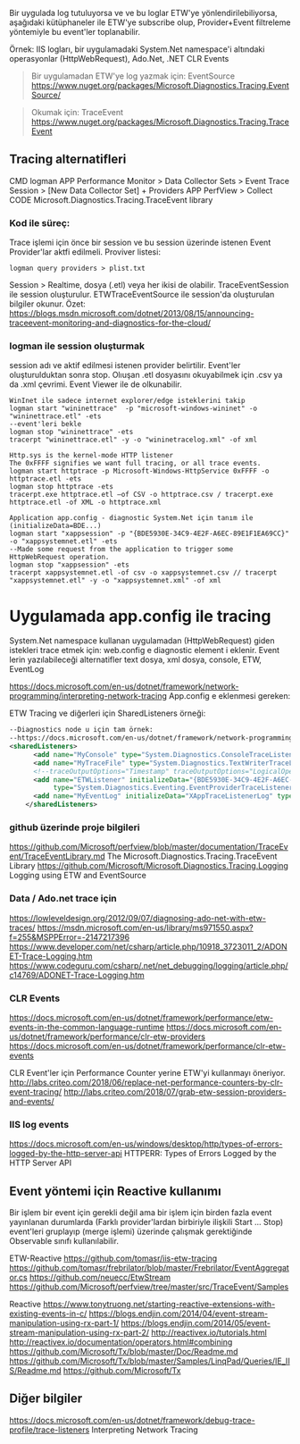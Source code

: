 

Bir uygulada log tutuluyorsa ve ve bu loglar ETW'ye yönlendirilebiliyorsa, aşağıdaki kütüphaneler ile ETW'ye subscribe olup, Provider+Event filtreleme yöntemiyle bu event'ler toplanabilir.

Örnek: IIS logları, bir uygulamadaki System.Net namespace'i altındaki operasyonlar (HttpWebRequest), Ado.Net, .NET CLR Events

>Bir uygulamadan ETW'ye log yazmak için: EventSource
https://www.nuget.org/packages/Microsoft.Diagnostics.Tracing.EventSource/

>Okumak için: TraceEvent
https://www.nuget.org/packages/Microsoft.Diagnostics.Tracing.TraceEvent

## Tracing alternatifleri

CMD logman
APP Performance Monitor > Data Collector Sets > Event Trace Session > [New Data Collector Set] + Providers
APP PerfView > Collect
CODE Microsoft.Diagnostics.Tracing.TraceEvent library


### Kod ile süreç:
Trace işlemi için önce bir session ve bu session üzerinde istenen Event Provider'lar aktfi edilmeli.
Proviver listesi:
```CMD
logman query providers > plist.txt
```
Session > Realtime, dosya (.etl) veya her ikisi de olabilir.
TraceEventSession ile session oluşturulur.
ETWTraceEventSource ile session'da oluşturulan bilgiler okunur.
Özet:
https://blogs.msdn.microsoft.com/dotnet/2013/08/15/announcing-traceevent-monitoring-and-diagnostics-for-the-cloud/




### logman ile session oluşturmak

session adı ve aktif edilmesi istenen provider belirtilir.
Event'ler oluşturulduktan sonra stop.
Olıuşan .etl dosyasını okuyabilmek için .csv ya da .xml çevrimi.
Event Viewer ile de olkunabilir.

```CMD
WinInet ile sadece internet explorer/edge isteklerini takip
logman start "wininettrace"  -p "microsoft-windows-wininet" -o "wininettrace.etl" -ets
--event'leri bekle
logman stop "wininettrace" -ets
tracerpt "wininettrace.etl" -y -o "wininetracelog.xml" -of xml
```

```CMD
Http.sys is the kernel-mode HTTP listener
The 0xFFFF signifies we want full tracing, or all trace events.
logman start httptrace -p Microsoft-Windows-HttpService 0xFFFF -o httptrace.etl -ets
logman stop httptrace -ets
tracerpt.exe httptrace.etl –of CSV -o httptrace.csv / tracerpt.exe httptrace.etl -of XML -o httptrace.xml
```

```CMD
Application app.config - diagnostic System.Net için tanım ile (initializeData=BDE...)
logman start "xappsession" -p "{BDE5930E-34C9-4E2F-A6EC-89E1F1EA69CC}" -o "xappsystemnet.etl" -ets
--Made some request from the application to trigger some HttpWebRequest operation.
logman stop "xappsession" -ets
tracerpt xappsystemnet.etl -of csv -o xappsystemnet.csv // tracerpt "xappsystemnet.etl" -y -o "xappsystemnet.xml" -of xml
```


# Uygulamada app.config ile tracing

System.Net namespace kullanan uygulamadan (HttpWebRequest) giden istekleri trace etmek için:
web.config e diagnostic element i eklenir.
Event lerin yazılabileceği alternatifler
text dosya, xml dosya, console, ETW, EventLog

https://docs.microsoft.com/en-us/dotnet/framework/network-programming/interpreting-network-tracing
App.config e eklenmesi gereken:



ETW Tracing ve diğerleri için SharedListeners örneği:

```XML
--Diagnostics node u için tam örnek:
--https://docs.microsoft.com/en-us/dotnet/framework/network-programming/how-to-configure-network-tracing
<sharedListeners>
      <add name="MyConsole" type="System.Diagnostics.ConsoleTraceListener"/>
      <add name="MyTraceFile" type="System.Diagnostics.TextWriterTraceListener" initializeData="System.Net.trace.log" traceOutputOptions="DateTime, ProcessId, ThreadId" />
      <!--traceOutputOptions="Timestamp" traceOutputOptions="LogicalOperationStack, DateTime, Timestamp, Callstack"-->
      <add name="ETWListener" initializeData="{BDE5930E-34C9-4E2F-A6EC-89E1F1EA69CC}"
           type="System.Diagnostics.Eventing.EventProviderTraceListener, System.Core, Version=4.0.0.0, Culture=neutral, PublicKeyToken=b77a5c561934e089" />
      <add name="MyEventLog" initializeData="XAppTraceListenerLog" type="System.Diagnostics.EventLogTraceListener" />
    </sharedListeners>
```


### github üzerinde proje bilgileri
https://github.com/Microsoft/perfview/blob/master/documentation/TraceEvent/TraceEventLibrary.md
The Microsoft.Diagnostics.Tracing.TraceEvent Library
https://github.com/Microsoft/Microsoft.Diagnostics.Tracing.Logging
Logging using ETW and EventSource


### Data / Ado.net trace için

https://lowleveldesign.org/2012/09/07/diagnosing-ado-net-with-etw-traces/
https://msdn.microsoft.com/en-us/library/ms971550.aspx?f=255&MSPPError=-2147217396
https://www.developer.com/net/csharp/article.php/10918_3723011_2/ADONET-Trace-Logging.htm
https://www.codeguru.com/csharp/.net/net_debugging/logging/article.php/c14769/ADONET-Trace-Logging.htm


### CLR Events

https://docs.microsoft.com/en-us/dotnet/framework/performance/etw-events-in-the-common-language-runtime
https://docs.microsoft.com/en-us/dotnet/framework/performance/clr-etw-providers
https://docs.microsoft.com/en-us/dotnet/framework/performance/clr-etw-events

CLR Event'ler için Performance Counter yerine ETW'yi kullanmayı öneriyor.
http://labs.criteo.com/2018/06/replace-net-performance-counters-by-clr-event-tracing/
http://labs.criteo.com/2018/07/grab-etw-session-providers-and-events/

### IIS log events

https://docs.microsoft.com/en-us/windows/desktop/http/types-of-errors-logged-by-the-http-server-api
HTTPERR: Types of Errors Logged by the HTTP Server API


## Event yöntemi için Reactive kullanımı

Bir işlem bir event için gerekli değil ama bir işlem için birden fazla event yayınlanan durumlarda (Farklı provider'lardan birbiriyle  ilişkili Start ... Stop) event'leri gruplayıp (merge işlemi) üzerinde çalışmak gerektiğinde Observable sınıfı kullanılabilir.

ETW-Reactive
https://github.com/tomasr/iis-etw-tracing
https://github.com/tomasr/frebrilator/blob/master/Frebrilator/EventAggregator.cs
https://github.com/neuecc/EtwStream
https://github.com/Microsoft/perfview/tree/master/src/TraceEvent/Samples


Reactive 
https://www.tonytruong.net/starting-reactive-extensions-with-existing-events-in-c/
https://blogs.endjin.com/2014/04/event-stream-manipulation-using-rx-part-1/
https://blogs.endjin.com/2014/05/event-stream-manipulation-using-rx-part-2/
http://reactivex.io/tutorials.html
http://reactivex.io/documentation/operators.html#combining
https://github.com/Microsoft/Tx/blob/master/Doc/Readme.md
https://github.com/Microsoft/Tx/blob/master/Samples/LinqPad/Queries/IE_IIS/Readme.md
https://github.com/Microsoft/Tx






## Diğer bilgiler
https://docs.microsoft.com/en-us/dotnet/framework/debug-trace-profile/trace-listeners
Interpreting Network Tracing
